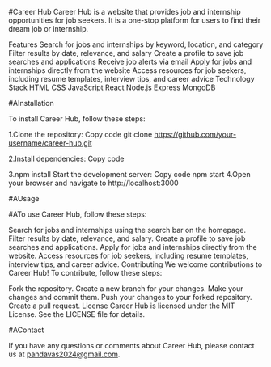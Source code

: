 #Career Hub
Career Hub is a website that provides job and internship opportunities for job seekers. It is a one-stop platform for users to find their dream job or internship.

Features
Search for jobs and internships by keyword, location, and category
Filter results by date, relevance, and salary
Create a profile to save job searches and applications
Receive job alerts via email
Apply for jobs and internships directly from the website
Access resources for job seekers, including resume templates, interview tips, and career advice
Technology Stack
HTML
CSS
JavaScript
React
Node.js
Express
MongoDB

#AInstallation


To install Career Hub, follow these steps:

1.Clone the repository:
Copy code
git clone https://github.com/your-username/career-hub.git

2.Install dependencies:
Copy code

3.npm install
Start the development server:
Copy code
npm start
4.Open your browser and navigate to http://localhost:3000

#AUsage


#ATo use Career Hub, follow these steps:

Search for jobs and internships using the search bar on the homepage.
Filter results by date, relevance, and salary.
Create a profile to save job searches and applications.
Apply for jobs and internships directly from the website.
Access resources for job seekers, including resume templates, interview tips, and career advice.
Contributing
We welcome contributions to Career Hub! To contribute, follow these steps:

Fork the repository.
Create a new branch for your changes.
Make your changes and commit them.
Push your changes to your forked repository.
Create a pull request.
License
Career Hub is licensed under the MIT License. See the LICENSE file for details.

#AContact

If you have any questions or comments about Career Hub, please contact us at pandavas2024@gmail.com.



